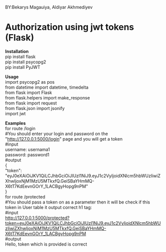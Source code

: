 BY:Bekarys Magauiya, Aldiyar Akhmediyev
# Authorization using jwt tokens (Flask)

**Installation**<br />
pip install flask<br />
pip install psycopg2<br />
pip install PyJWT <br />

**Usage**<br />
import psycopg2 as pos <br />
from datetime import datetime, timedelta <br />
from flask import Flask <br />
from flask.helpers import make_response <br />
from flask import request <br />
from flask.json import jsonify<br />
import jwt <br />

**Examples**<br />
for route /login<br />
#You should enter your login and password on the "http://127.0.0.1:5000/login" page and you will get a token<br />
#input<br />
username: usernama1<br />
password: password1<br />
#output<br />
{<br />
  "token": "eyJ0eXAiOiJKV1QiLCJhbGciOiJIUzI1NiJ9.eyJ1c2VyIjoidXNlcm5hbWUzIiwiZXhwIjoxNjM1MzU5MTkxfQ.GeiSBaYHmMQ-X6tT7KdEevnGOrY_1LACBgyHopg9nPM"<br />
}<br />
for route /protected<br />
#You should pass a token on as a parameter then it will be check if this token in User table it output correct h1 tag:<br />
#input <br />
http://127.0.0.1:5000/protected?token=eyJ0eXAiOiJKV1QiLCJhbGciOiJIUzI1NiJ9.eyJ1c2VyIjoidXNlcm5hbWUzIiwiZXhwIjoxNjM1MzU5MTkxfQ.GeiSBaYHmMQ-X6tT7KdEevnGOrY_1LACBgyHopg9nPM<br />
#output<br />
Hello, token which is provided is correct<br />

